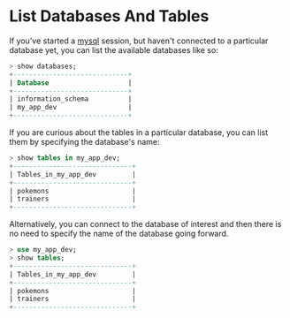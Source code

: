 # List Databases And Tables

If you've started a [mysql](https://dev.mysql.com) session, but haven't connected to a particular database yet, you can list the available databases like so:

```sql
> show databases;
+-----------------------------+
| Database                    |
+-----------------------------+
| information_schema          |
| my_app_dev                  |
+-----------------------------+
```

If you are curious about the tables in a particular database, you can list them by specifying the database's name:

```sql
> show tables in my_app_dev;
+------------------------------+
| Tables_in_my_app_dev         |
+------------------------------+
| pokemons                     |
| trainers                     |
+------------------------------+
```

Alternatively, you can connect to the database of interest and then there is no need to specify the name of the database going forward.

```sql
> use my_app_dev;
> show tables;
+------------------------------+
| Tables_in_my_app_dev         |
+------------------------------+
| pokemons                     |
| trainers                     |
+------------------------------+
```
